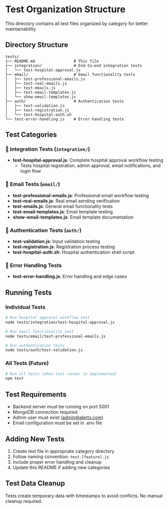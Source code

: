 # Test Organization Structure

This directory contains all test files organized by category for better maintainability.

## Directory Structure

```
tests/
├── README.md                 # This file
├── integration/              # End-to-end integration tests
│   └── test-hospital-approval.js
├── email/                    # Email functionality tests
│   ├── test-professional-emails.js
│   ├── test-real-emails.js
│   ├── test-emails.js
│   ├── test-email-templates.js
│   └── show-email-templates.js
├── auth/                     # Authentication tests
│   ├── test-validation.js
│   ├── test-registration.js
│   └── test-hospital-auth.sh
└── test-error-handling.js    # Error handling tests
```

## Test Categories

### 🔄 Integration Tests (`integration/`)

- **test-hospital-approval.js**: Complete hospital approval workflow testing
  - Tests hospital registration, admin approval, email notifications, and login flow

### 📧 Email Tests (`email/`)

- **test-professional-emails.js**: Professional email workflow testing
- **test-real-emails.js**: Real email sending verification
- **test-emails.js**: General email functionality tests
- **test-email-templates.js**: Email template testing
- **show-email-templates.js**: Email template documentation

### 🔐 Authentication Tests (`auth/`)

- **test-validation.js**: Input validation testing
- **test-registration.js**: Registration process testing
- **test-hospital-auth.sh**: Hospital authentication shell script

### 🚨 Error Handling Tests

- **test-error-handling.js**: Error handling and edge cases

## Running Tests

### Individual Tests

```bash
# Run hospital approval workflow test
node tests/integration/test-hospital-approval.js

# Run email functionality test
node tests/email/test-professional-emails.js

# Run authentication tests
node tests/auth/test-validation.js
```

### All Tests (Future)

```bash
# Run all tests (when test runner is implemented)
npm test
```

## Test Requirements

- Backend server must be running on port 5001
- MongoDB connection required
- Admin user must exist (admin@alertx.com)
- Email configuration must be set in .env file

## Adding New Tests

1. Create test file in appropriate category directory
2. Follow naming convention: `test-[feature].js`
3. Include proper error handling and cleanup
4. Update this README if adding new categories

## Test Data Cleanup

Tests create temporary data with timestamps to avoid conflicts. No manual cleanup required.
